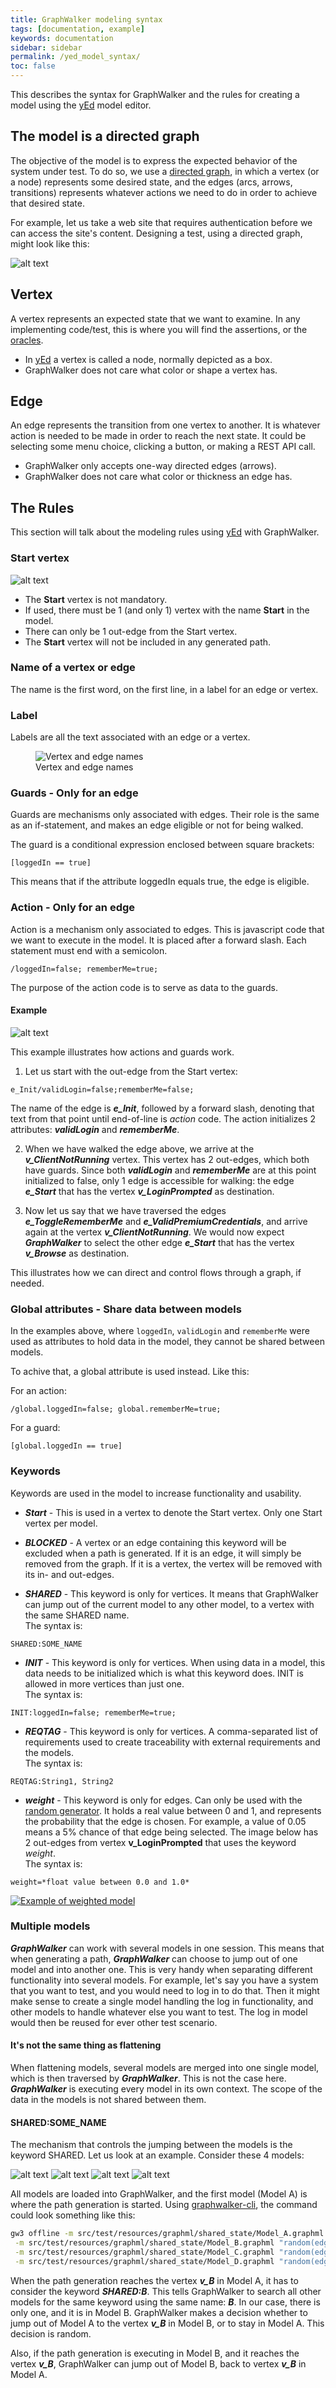 ```yaml
---
title: GraphWalker modeling syntax
tags: [documentation, example]
keywords: documentation
sidebar: sidebar
permalink: /yed_model_syntax/
toc: false
---
```



This describes the syntax for GraphWalker and the rules for creating a model using the [yEd] model editor.


## The model is a directed graph

The objective of the model is to express the expected behavior of the system under test. To do so, we use a [directed graph](http://en.wikipedia.org/wiki/Directed_graph), in which a vertex (or a node) represents some desired state, and the edges (arcs, arrows, transitions) represents whatever actions we need to do in order to achieve that desired state.

For example, let us take a web site that requires authentication before we can access the site's content. Designing a test, using a directed graph, might look like this:

![alt text](/images/example1.jpg "Simple example 1")

## Vertex
A vertex represents an expected state that we want to examine. In any implementing code/test, this is where you will find the assertions, or the [oracles](http://en.wikipedia.org/wiki/Oracle_(software_testing)).

* In [yEd] a vertex is called a node, normally depicted as a box.
* GraphWalker does not care what color or shape a vertex has.

## Edge
An edge represents the transition from one vertex to another. It is whatever action is needed to be made in order to reach the next state. It could be selecting some menu choice, clicking a button, or making a REST API call.

* GraphWalker only accepts one-way directed edges (arrows). 
* GraphWalker does not care what color or thickness an edge has.

## The Rules
This section will talk about the modeling rules using [yEd] with GraphWalker. 

### Start vertex
![alt text](/images/StartVertex.png "Start Vertex")

* The **Start** vertex is not mandatory.
* If used, there must be 1 (and only 1) vertex with the name **Start** in the model.
* There can only be 1 out-edge from the Start vertex.
* The **Start** vertex will not be included in any generated path.
 
### Name of a vertex or edge
The name is the first word, on the first line, in a label for an edge or vertex.

### Label
Labels are all the text associated with an edge or a vertex.

<figure>
  <img src="/images/names.png" alt="Vertex and edge names">
  <figcaption>Vertex and edge names</figcaption>
</figure>

### Guards - Only for an edge
Guards are mechanisms only associated with edges. Their role is the same as an if-statement, and makes an edge eligible or not for being walked.

The guard is a conditional expression enclosed between square brackets:  

```
[loggedIn == true]
```  

This means that if the attribute loggedIn equals true, the edge is eligible.

### Action - Only for an edge
Action is a mechanism only associated to edges. This is javascript code that we want to execute in the model. It is placed after a forward slash. Each statement must end with a semicolon.  

```
/loggedIn=false; rememberMe=true;
```  

The purpose of the action code is to serve as data to the guards.

#### Example
![alt text](/images/GuardAndActions.png "Guards and Actions")

This example illustrates how actions and guards work.

1.  Let us start with the out-edge from the Start vertex:  

```
e_Init/validLogin=false;rememberMe=false;
```  

The name of the edge is ***e_Init***, followed by a forward slash, denoting that text from that point until end-of-line is *action* code. The action initializes 2 attributes: ***validLogin*** and ***rememberMe***.

2.  When we have walked the edge above, we arrive at the ***v_ClientNotRunning*** vertex. This vertex has 2 out-edges, which both have guards. Since both ***validLogin*** and ***rememberMe*** are at this point initialized to false, only 1 edge is accessible for walking: the edge ***e_Start*** that has the vertex ***v_LoginPrompted*** as destination.

3. Now let us say that we have traversed the edges ***e_ToggleRememberMe*** and ***e_ValidPremiumCredentials***, and arrive again at the vertex ***v_ClientNotRunning***. We would now expect ***GraphWalker*** to select the other edge ***e_Start*** that has the vertex ***v_Browse*** as destination.

This illustrates how we can direct and control flows through a graph, if needed.

### Global attributes - Share data between models

In the examples above, where `loggedIn`, `validLogin` and `rememberMe` were used as attributes to hold data in the model, they cannot be shared between models.

To achive that, a global attribute is used instead. Like this:

For an action:
```
/global.loggedIn=false; global.rememberMe=true;
```

For a guard:
```
[global.loggedIn == true]
```


### Keywords
Keywords are used in the model to increase functionality and usability.

* ***Start*** - This is used in a vertex to denote the Start vertex. Only one Start vertex per model.

* ***BLOCKED*** - A vertex or an edge containing this keyword will be excluded when a path is generated. If it is an edge, it will simply be removed from the graph. If it is a vertex, the vertex will be removed with its in- and out-edges.

* ***SHARED*** - This keyword is only for vertices. It means that GraphWalker can jump out of the current model to any other model, to a vertex with the same SHARED name.<br>
The syntax is:<br>
```
SHARED:SOME_NAME
```

* ***INIT*** - This keyword is only for vertices. When using data in a model, this data needs to be initialized which is what this keyword does. INIT is allowed in more vertices than just one.<br>
The syntax is:<br>
```
INIT:loggedIn=false; rememberMe=true;
```

* ***REQTAG*** - This keyword is only for vertices. A comma-separated list of requirements used to create traceability with external requirements and the models.<br>
The syntax is:<br>
```
REQTAG:String1, String2
```

* ***weight*** - This keyword is only for edges. Can only be used with the [random generator](/generators_and_stop_conditions/#weighted_random-some-stop-conditions-). It holds a real value between 0 and 1, and represents the probability that the edge is chosen. For example, a value of 0.05 means a 5% chance of that edge being selected. The image below has 2 out-edges from vertex **v_LoginPrompted** that uses the keyword *weight*.<br>
The syntax is:<br>
```
weight=*float value between 0.0 and 1.0*
```

<a href="/images/LoginWithWeight.graphml" title="Spotify login feature on desktop"><img alt="Example of weighted model" src="/images/LoginWithWeight.png "></a>

### Multiple models

***GraphWalker*** can work with several models in one session. This means that when generating a path, ***GraphWalker*** can choose to jump out of one model and into another one. This is very handy when separating different functionality into several models. For example, let's say you have a system that you want to test, and you would need to log in to do that. Then it might make sense to create a single model handling the log in functionality, and other models to handle whatever else you want to test. The log in model would then be reused for ever other test scenario.

#### It's not the same thing as flattening
When flattening models, several models are merged into one single model, which is then traversed by ***GraphWalker***. This is not the case here. ***GraphWalker*** is executing every model in its own context. The scope of the data in the models is not shared between them.

#### SHARED:SOME_NAME
The mechanism that controls the jumping between the models is the keyword SHARED. Let us look at an example. Consider these 4 models:

![alt text](/images/ModelA.png "Model A")
![alt text](/images/ModelB.png "Model B")
![alt text](/images/ModelC.png "Model C")
![alt text](/images/ModelD.png "Model D")

All models are loaded into GraphWalker, and the first model (Model A) is where the path generation is started. Using [graphwalker-cli](https://github.com/GraphWalker/graphwalker-cli), the command could look something like this:

```sh
gw3 offline -m src/test/resources/graphml/shared_state/Model_A.graphml "random(edge_coverage(100))" \
 -m src/test/resources/graphml/shared_state/Model_B.graphml "random(edge_coverage(100))" \
 -m src/test/resources/graphml/shared_state/Model_C.graphml "random(edge_coverage(100))" \
 -m src/test/resources/graphml/shared_state/Model_D.graphml "random(edge_coverage(100))"
```

When the path generation reaches the vertex ***v_B*** in Model A, it has to consider the keyword ***SHARED:B***. This tells GraphWalker to search all other models for the same keyword using the same name: ***B***. In our case, there is only one, and it is in Model B. GraphWalker makes a decision whether to jump out of Model A to the vertex ***v_B*** in Model B, or to stay in Model A. This decision is random.

Also, if the path generation is executing in Model B, and it reaches the vertex ***v_B***, GraphWalker can jump out of Model B, back to vertex ***v_B*** in Model A.

[yEd]:http://www.yworks.com/en/products_yed_about.html